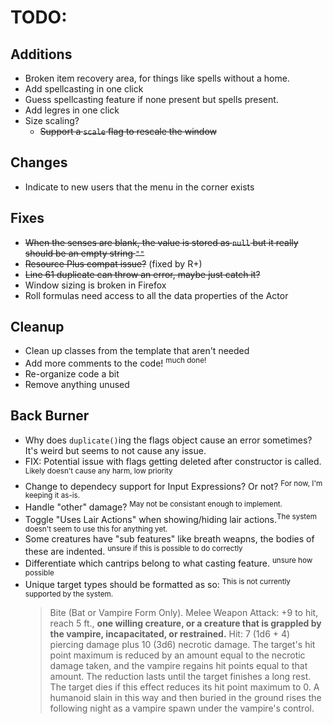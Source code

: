 # TODO:

## Additions
- Broken item recovery area, for things like spells without a home.
- Add spellcasting in one click
- Guess spellcasting feature if none present but spells present.
- Add legres in one click
- Size scaling?
  - ~~Support a `scale` flag to rescale the window~~
  
## Changes
- Indicate to new users that the menu in the corner exists
  
## Fixes
- ~~When the senses are blank, the value is stored as `null` but it really should be an empty string `""`~~
- ~~Resource Plus compat issue?~~ (fixed by R+)
- ~~Line 61 duplicate can throw an error, maybe just catch it?~~
- Window sizing is broken in Firefox
- Roll formulas need access to all the data properties of the Actor

## Cleanup
- Clean up classes from the template that aren't needed
- Add more comments to the code! <sup>much done!</sup>
- Re-organize code a bit
- Remove anything unused

## Back Burner
- Why does `duplicate()`ing the flags object cause an error sometimes? It's weird but seems to not cause any issue.
- FIX: Potential issue with flags getting deleted after constructor is called. <sup>Likely doesn't cause any harm, low priority</sup>
- Change to dependecy support for Input Expressions? Or not? <sup>For now, I'm keeping it as-is.</sup>
- Handle "other" damage? <sup>May not be consistant enough to implement.</sup>
- Toggle "Uses Lair Actions" when showing/hiding lair actions.<sup>The system doesn't seem to use this for anything yet.</sup>
- Some creatures have "sub features" like breath weapns, the bodies of these are indented. <sup>unsure if this is possible to do correctly</sup>
- Differentiate which cantrips belong to what casting feature. <sup>unsure how possible</sup>
- Unique target types should be formatted as so: <sup>This is not currently supported by the system.</sup>
	> Bite (Bat or Vampire Form Only). Melee Weapon Attack: +9 to hit, reach 5 ft., **one willing creature, or a creature that is grappled by the vampire, incapacitated, or restrained.** Hit: 7 (1d6 + 4) piercing damage plus 10 (3d6) necrotic damage. The target's hit point maximum is reduced by an amount equal to the necrotic damage taken, and the vampire regains hit points equal to that amount. The reduction lasts until the target finishes a long rest. The target dies if this effect reduces its hit point maximum to 0. A humanoid slain in this way and then buried in the ground rises the following night as a vampire spawn under the vampire's control.

